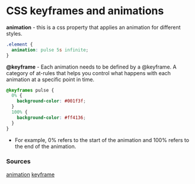 # CSS keyframes and animations

**animation** - this is a css property that applies an animation for different styles.

```css
.element {
  animation: pulse 5s infinite;
}
```

**@keyframe** - Each animation needs to be defined by a @keyframe. A category of at-rules that helps you control what happens with each animation at a specific point in time.

```css
@keyframes pulse {
  0% {
    background-color: #001f3f;
  }
  100% {
    background-color: #ff4136;
  }
}
```

- For example, 0% refers to the start of the animation and 100% refers to the end of the animation.

### Sources

[animation](https://developer.mozilla.org/en-US/docs/Web/CSS/animation)
[keyframe](https://developer.mozilla.org/en-US/docs/Web/CSS/@keyframes)
